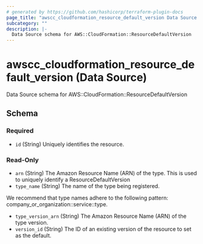 ```yaml
---
# generated by https://github.com/hashicorp/terraform-plugin-docs
page_title: "awscc_cloudformation_resource_default_version Data Source - terraform-provider-awscc"
subcategory: ""
description: |-
  Data Source schema for AWS::CloudFormation::ResourceDefaultVersion
---
```


# awscc_cloudformation_resource_default_version (Data Source)

Data Source schema for AWS::CloudFormation::ResourceDefaultVersion



<!-- schema generated by tfplugindocs -->
## Schema

### Required

- `id` (String) Uniquely identifies the resource.

### Read-Only

- `arn` (String) The Amazon Resource Name (ARN) of the type. This is used to uniquely identify a ResourceDefaultVersion
- `type_name` (String) The name of the type being registered.

We recommend that type names adhere to the following pattern: company_or_organization::service::type.
- `type_version_arn` (String) The Amazon Resource Name (ARN) of the type version.
- `version_id` (String) The ID of an existing version of the resource to set as the default.
